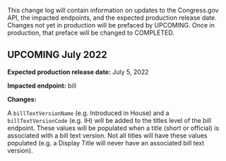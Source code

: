 This change log will contain information on updates to the Congress.gov API, the impacted endpoints, and the expected production release date. Changes not yet in production will be prefaced by UPCOMING. Once in production, that preface will be changed to COMPLETED.

## UPCOMING July 2022
**Expected production release date:** July 5, 2022

**Impacted endpoint:** bill

**Changes:**

A ```billTextVersionName``` (e.g. Introduced in House) and a ```billTextVersionCode``` (e.g. IH) will be added to the titles level of the bill endpoint. These values will be populated when a title (short or official) is associated with a bill text version. Not all titles will have these values populated (e.g. a Display Title will never have an associated bill text version).
